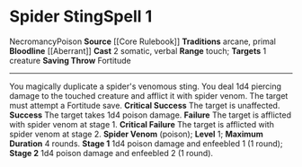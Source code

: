 ﻿---
actions: '[two-actions]'
area: null
bloodline: '[[DATABASE/sorcererbloodline/Aberrant|Aberrant]]'
component:
- Somatic
- Verbal
cost: null
deity: null
domain: null
duration: null
element: null
heighten: null
heighten_level: '1'
id: '300'
lesson: null
level: '1'
mystery: null
name: Spider Sting
patron_theme: null
range: touch
rarity: Common
requirement: null
saving_throw: Fortitude
school: Necromancy
source: '[[DATABASE/source/Core Rulebook|Core Rulebook]]'
target: 1 creature
tradition:
- Arcane
- Primal
trait:
- '[[DATABASE/trait/Necromancy|Necromancy]]'
- '[[DATABASE/trait/Poison|Poison]]'
trigger: null
type: Spell

---
# Spider Sting<span class="item-type">Spell 1</span>

<span class="item-trait">Necromancy</span><span class="item-trait">Poison</span>
**Source** [[Core Rulebook]] 
**Traditions** arcane, primal
**Bloodline** [[Aberrant]]
**Cast** <span class="action-icon">2</span> somatic, verbal
**Range** touch; **Targets** 1 creature
**Saving Throw** Fortitude

---
You magically duplicate a spider's venomous sting. You deal 1d4 piercing damage to the touched creature and afflict it with spider venom. The target must attempt a Fortitude save.
**Critical Success** The target is unaffected.
**Success** The target takes 1d4 poison damage.
**Failure** The target is afflicted with spider venom at stage 1.
**Critical Failure** The target is afflicted with spider venom at stage 2.
 **Spider Venom** (poison); **Level** 1; **Maximum Duration** 4 rounds. **Stage 1** 1d4 poison damage and enfeebled 1 (1 round); **Stage 2** 1d4 poison damage and enfeebled 2 (1 round).